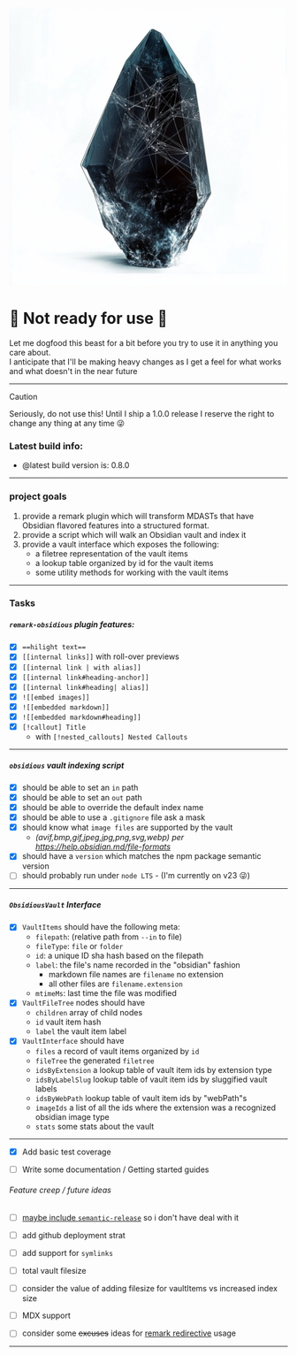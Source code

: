 ![silly AI generated image of an obsidian crystal with magic-ish veins of gold connecting various parts together similar to a graph image](./testVault/images/obsidious.png)


# 🚨 Not ready for use 🚨
Let me dogfood this beast for a bit before you try to use it in anything you care about.  
I anticipate that I'll be making heavy changes as I get a feel for what works and what doesn't in the near future

---

> [!CAUTION] 
> Seriously, do not use this! Until I ship a 1.0.0 release I reserve the right to change any thing at any time 😜

### Latest build info: 
- @latest build version is: <!-- <version> -->0.8.0<!-- <version/> -->

---

### project goals
1. provide a remark plugin which will transform MDASTs that have Obsidian flavored features into a structured format.
2. provide a script which will walk an Obsidian vault and index it
3. provide a vault interface which exposes the following:
    - a filetree representation of the vault items
    - a lookup table organized by id for the vault items
    - some utility methods for working with the vault items

---

### Tasks

##### `remark-obsidious` plugin features:
- [x] `==hilight text==`
- [x] `[[internal links]]` with roll-over previews
- [x] `[[internal link | with alias]]`
- [x] `[[internal link#heading-anchor]]`
- [x] `[[internal link#heading| alias]]`
- [x] `![[embed images]]`
- [x] `![[embedded markdown]]`
- [x] `![[embedded markdown#heading]]`
- [x] `[!callout] Title`
    - with `[!nested_callouts] Nested Callouts`

---

##### `obsidious` vault indexing script
- [x] should be able to set an `in` path
- [x] should be able to set an `out` path
- [x] should be able to override the default index name
- [x] should be able to use a `.gitignore` file ask a mask
- [x] should know what `image files` are supported by the vault
    - _(avif,bmp,gif,jpeg,jpg,png,svg,webp) per https://help.obsidian.md/file-formats_
- [x] should have a `version` which matches the npm package semantic version
- [ ] should probably run under `node LTS` - (I'm currently on v23 😜)

---

##### `ObsidiousVault` Interface
- [x] `VaultItems` should have the following meta:
    - `filepath`: (relative path from `--in` to file)
    - `fileType`: `file` or `folder` 
    - `id`: a unique ID sha hash based on the filepath
    - `label`: the file's name recorded in the "obsidian" fashion
        - markdown file names are `filename` no extension
        - all other files are `filename.extension`
    - `mtimeMs`: last time the file was modified
- [x] `VaultFileTree` nodes should have
    - `children` array of child nodes
    - `id` vault item hash
    - `label`  the vault item label
- [x] `VaultInterface` should have
    - `files` a record of vault items organized by `id`
    - `fileTree` the generated `filetree`
    - `idsByExtension` a lookup table of vault item ids by extension type
    - `idsByLabelSlug` lookup table of vault item ids by sluggified vault labels
    - `idsByWebPath` lookup table of vault item ids by "webPath"s
    - `imageIds` a list of all the ids where the extension was a recognized obsidian image type
    - `stats` some stats about the vault

---
- [x] Add basic test coverage
- [ ] Write some documentation / Getting started guides



###### Feature creep / future ideas
- [ ] [maybe include `semantic-release`](https://www.npmjs.com/package/semantic-release) so i don't have deal with it 
- [ ] add github deployment strat 
- [ ] add support for `symlinks`
- [ ] total vault filesize
- [ ] consider the value of adding filesize for vaultItems vs increased index size
- [ ] MDX support
- [ ] consider some ~~excuses~~ ideas for [remark redirective](https://github.com/remarkjs/remark-directive) usage



---